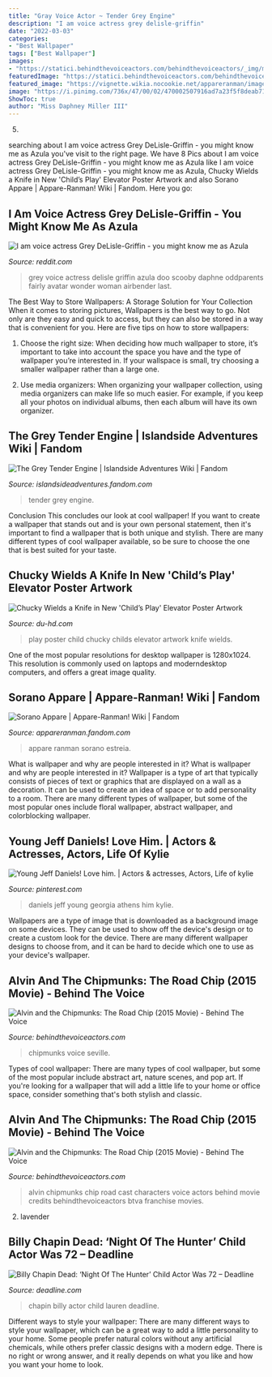 ```yaml
---
title: "Gray Voice Actor ~ Tender Grey Engine"
description: "I am voice actress grey delisle-griffin"
date: "2022-03-03"
categories:
- "Best Wallpaper"
tags: ["Best Wallpaper"]
images:
- "https://statici.behindthevoiceactors.com/behindthevoiceactors/_img/movies/banner_1953.jpg"
featuredImage: "https://statici.behindthevoiceactors.com/behindthevoiceactors/_img/movies/banner_1953.jpg"
featured_image: "https://vignette.wikia.nocookie.net/appareranman/images/5/58/Sorano_Appare_full.jpg/revision/latest?cb=20200326101015"
image: "https://i.pinimg.com/736x/47/00/02/470002507916ad7a23f5f8deab713b53--chain-mail-athens-georgia.jpg"
ShowToc: true
author: "Miss Daphney Miller III"
---
```



5.

	

		
searching about I am voice actress Grey DeLisle-Griffin - you might know me as Azula you've visit to the right page. We have 8 Pics about I am voice actress Grey DeLisle-Griffin - you might know me as Azula like I am voice actress Grey DeLisle-Griffin - you might know me as Azula, Chucky Wields a Knife in New &#039;Child’s Play&#039; Elevator Poster Artwork and also Sorano Appare | Appare-Ranman! Wiki | Fandom. Here you go:
		
    
## I Am Voice Actress Grey DeLisle-Griffin - You Might Know Me As Azula

<img loading=lazy src="https://external-preview.redd.it/vsYbK1EIif5fBFzXWIW0Mhewn-W_SUDFyJ2Jz9YRoOU.jpg?auto=webp&amp;s=d93c0d84f5870914189875c35411792770d00e7a" onerror="this.onerror=null;this.src='https://tse3.mm.bing.net/th?id=OIP.qM-VR2SlpnHo0iXZeSSFwgHaF7&amp;pid=15.1';" alt="I am voice actress Grey DeLisle-Griffin - you might know me as Azula">

_Source: reddit.com_

>grey voice actress delisle griffin azula doo scooby daphne oddparents fairly avatar wonder woman airbender last. 

	

The Best Way to Store Wallpapers: A Storage Solution for Your Collection
When it comes to storing pictures, Wallpapers is the best way to go. Not only are they easy and quick to access, but they can also be stored in a way that is convenient for you. Here are five tips on how to store wallpapers:
1) Choose the right size: When deciding how much wallpaper to store, it’s important to take into account the space you have and the type of wallpaper you’re interested in. If your wallspace is small, try choosing a smaller wallpaper rather than a large one.

2) Use media organizers: When organizing your wallpaper collection, using media organizers can make life so much easier. For example, if you keep all your photos on individual albums, then each album will have its own organizer.

    
## The Grey Tender Engine | Islandside Adventures Wiki | Fandom

<img loading=lazy src="https://vignette.wikia.nocookie.net/islandsideadventures/images/8/89/The_Grey_Tender_Engine.jpeg/revision/latest?cb=20180914232202" onerror="this.onerror=null;this.src='https://tse2.mm.bing.net/th?id=OIP.FPMXoYYWQkAhDuXq0Sr6_gHaDH&amp;pid=15.1';" alt="The Grey Tender Engine | Islandside Adventures Wiki | Fandom">

_Source: islandsideadventures.fandom.com_

>tender grey engine. 

	

Conclusion
This concludes our look at cool wallpaper! If you want to create a wallpaper that stands out and is your own personal statement, then it's important to find a wallpaper that is both unique and stylish. There are many different types of cool wallpaper available, so be sure to choose the one that is best suited for your taste.

    
## Chucky Wields A Knife In New &#039;Child’s Play&#039; Elevator Poster Artwork

<img loading=lazy src="http://www.du-hd.com/wp-content/uploads/2019/04/Childs-Play-Poster-Art-2019.jpeg" onerror="this.onerror=null;this.src='https://tse1.mm.bing.net/th?id=OIP.xuQXgkKJVV6nguLFvorqMgHaJ4&amp;pid=15.1';" alt="Chucky Wields a Knife in New &#039;Child’s Play&#039; Elevator Poster Artwork">

_Source: du-hd.com_

>play poster child chucky childs elevator artwork knife wields. 

	

One of the most popular resolutions for desktop wallpaper is 1280x1024. This resolution is commonly used on laptops and moderndesktop computers, and offers a great image quality.

    
## Sorano Appare | Appare-Ranman! Wiki | Fandom

<img loading=lazy src="https://vignette.wikia.nocookie.net/appareranman/images/5/58/Sorano_Appare_full.jpg/revision/latest?cb=20200326101015" onerror="this.onerror=null;this.src='https://tse2.mm.bing.net/th?id=OIP.PUdsX7kkNGr0hs8y_8M-7wHaKe&amp;pid=15.1';" alt="Sorano Appare | Appare-Ranman! Wiki | Fandom">

_Source: appareranman.fandom.com_

>appare ranman sorano estreia. 

	

What is wallpaper and why are people interested in it?
What is wallpaper and why are people interested in it?
Wallpaper is a type of art that typically consists of pieces of text or graphics that are displayed on a wall as a decoration. It can be used to create an idea of space or to add personality to a room. There are many different types of wallpaper, but some of the most popular ones include floral wallpaper, abstract wallpaper, and colorblocking wallpaper.

    
## Young Jeff Daniels! Love Him. | Actors &amp; Actresses, Actors, Life Of Kylie

<img loading=lazy src="https://i.pinimg.com/736x/47/00/02/470002507916ad7a23f5f8deab713b53--chain-mail-athens-georgia.jpg" onerror="this.onerror=null;this.src='https://tse4.mm.bing.net/th?id=OIP.OK7Pb4Jxe9VOM_e9GNGqtAHaKd&amp;pid=15.1';" alt="Young Jeff Daniels! Love him. | Actors &amp; actresses, Actors, Life of kylie">

_Source: pinterest.com_

>daniels jeff young georgia athens him kylie. 

	

Wallpapers are a type of image that is downloaded as a background image on some devices. They can be used to show off the device's design or to create a custom look for the device. There are many different wallpaper designs to choose from, and it can be hard to decide which one to use as your device's wallpaper.

    
## Alvin And The Chipmunks: The Road Chip (2015 Movie) - Behind The Voice

<img loading=lazy src="https://www.behindthevoiceactors.com/_img/movies/credits_1953.jpg" onerror="this.onerror=null;this.src='https://tse3.mm.bing.net/th?id=OIP.XJWkPBdT4WRB-Y-O7kWjBwHaQM&amp;pid=15.1';" alt="Alvin and the Chipmunks: The Road Chip (2015 Movie) - Behind The Voice">

_Source: behindthevoiceactors.com_

>chipmunks voice seville. 

	

Types of cool wallpaper:
There are many types of cool wallpaper, but some of the most popular include abstract art, nature scenes, and pop art. If you're looking for a wallpaper that will add a little life to your home or office space, consider something that's both stylish and classic.

    
## Alvin And The Chipmunks: The Road Chip (2015 Movie) - Behind The Voice

<img loading=lazy src="https://statici.behindthevoiceactors.com/behindthevoiceactors/_img/movies/banner_1953.jpg" onerror="this.onerror=null;this.src='https://tse1.mm.bing.net/th?id=OIP.yalXIxb6MPNoIvERdNoPPQHaC9&amp;pid=15.1';" alt="Alvin and the Chipmunks: The Road Chip (2015 Movie) - Behind The Voice">

_Source: behindthevoiceactors.com_

>alvin chipmunks chip road cast characters voice actors behind movie credits behindthevoiceactors btva franchise movies. 

	

2. lavender 

    
## Billy Chapin Dead: ‘Night Of The Hunter’ Child Actor Was 72 – Deadline

<img loading=lazy src="https://deadline.com/wp-content/uploads/2016/12/billy-chapin.jpg?w=1024" onerror="this.onerror=null;this.src='https://tse3.mm.bing.net/th?id=OIP.WC9uo-tRsOlbrpuQiU54twHaJJ&amp;pid=15.1';" alt="Billy Chapin Dead: ‘Night Of The Hunter’ Child Actor Was 72 – Deadline">

_Source: deadline.com_

>chapin billy actor child lauren deadline. 

	

Different ways to style your wallpaper:
There are many different ways to style your wallpaper, which can be a great way to add a little personality to your home. Some people prefer natural colors without any artificial chemicals, while others prefer classic designs with a modern edge. There is no right or wrong answer, and it really depends on what you like and how you want your home to look.

